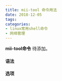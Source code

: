 ```yaml
---
title: mii-tool 命令用法
date: 2018-12-05
tags:
categories: 
- linux常用shell命令
- 网络管理
---
```

**mii-tool命令** 待添加。
<!-- more --> 
#### **语法**


#### **选项**
